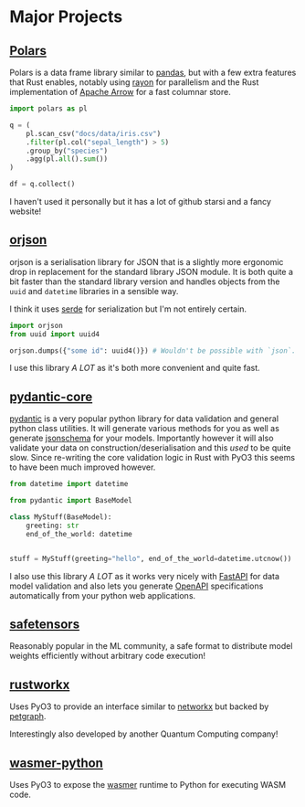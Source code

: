 # Major Projects

## [Polars](https://pola.rs/)

Polars is a data frame library similar to [pandas](https://pandas.pydata.org/), but with a few
extra features that Rust enables, notably using [rayon](https://crates.io/crates/rayon) for parallelism and the 
Rust implementation of [Apache Arrow](https://arrow.apache.org/) for a fast columnar store.


```python
import polars as pl

q = (
    pl.scan_csv("docs/data/iris.csv")
    .filter(pl.col("sepal_length") > 5)
    .group_by("species")
    .agg(pl.all().sum())
)

df = q.collect()
```

I haven't used it personally but it has a lot of github starsi and a fancy website!

## [orjson](https://github.com/ijl/orjson)

orjson is a serialisation library for JSON that is a slightly more ergonomic
drop in replacement for the standard library JSON module. It is both quite a bit faster than the
standard library version and handles objects from the `uuid` and `datetime` libraries in a sensible way.

I think it uses [serde](https://serde.rs/) for serialization but I'm not entirely certain.

```python
import orjson
from uuid import uuid4

orjson.dumps({"some id": uuid4()}) # Wouldn't be possible with `json`.
```

I use this library *A LOT* as it's both more convenient and quite fast.

## [pydantic-core](https://github.com/pydantic/pydantic-core)

[pydantic](https://docs.pydantic.dev/latest/) is a very popular python library for data validation
and general python class utilities. It will generate various methods for you as well as generate
[jsonschema](https://json-schema.org/) for your models. Importantly however it will also validate your data on
construction/deserialisation and this _used_ to be quite slow. Since re-writing the core validation
logic in Rust with PyO3 this seems to have been much improved however.

```python
from datetime import datetime

from pydantic import BaseModel

class MyStuff(BaseModel):
    greeting: str
    end_of_the_world: datetime


stuff = MyStuff(greeting="hello", end_of_the_world=datetime.utcnow())
```

I also use this library *A LOT* as it works very nicely with [FastAPI](https://fastapi.tiangolo.com/) for
data model validation and also lets you generate [OpenAPI](https://www.openapis.org/what-is-openapi)
specifications automatically from your python web applications.

## [safetensors](https://github.com/huggingface/safetensors)

Reasonably popular in the ML community, a safe format to distribute model weights efficiently
without arbitrary code execution!

## [rustworkx](https://github.com/Qiskit/rustworkx)

Uses PyO3 to provide an interface similar to [networkx](https://networkx.org/) but backed by [petgraph](https://crates.io/crates/petgraph).

Interestingly also developed by another Quantum Computing company!

## [wasmer-python](https://github.com/wasmerio/wasmer-python)

Uses PyO3 to expose the [wasmer](https://wasmer.io/) runtime to Python for executing WASM code.
